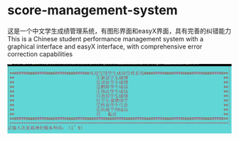 # score-management-system
这是一个中文学生成绩管理系统，有图形界面和easyX界面，具有完善的纠错能力
This is a Chinese student performance management system with a graphical interface and easyX interface, with comprehensive error correction capabilities

![a screenshot](https://github.com/Peng-Yuyang-2003/score-management-system/blob/main/image.png)
